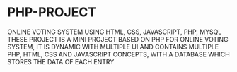 # PHP-PROJECT
ONLINE VOTING SYSTEM USING HTML, CSS, JAVASCRIPT, PHP, MYSQL <BR>
THESE PROJECT IS A MINI PROJECT BASED ON PHP FOR ONLINE VOTING SYSTEM, IT IS DYNAMIC WITH MULTIPLE UI AND CONTAINS MULTIPLE PHP, HTML, CSS AND JAVASCRIPT CONCEPTS, WITH A DATABASE WHICH STORES THE DATA OF EACH ENTRY
